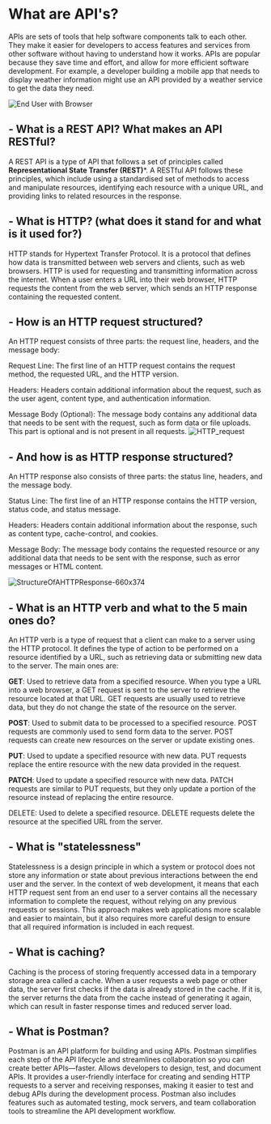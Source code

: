 # What are API's?
APIs are sets of tools that help software components talk to each other. They make it easier for developers to access features and services from other software without having to understand how it works. APIs are popular because they save time and effort, and allow for more efficient software development.  For example, a developer building a mobile app that needs to display weather information might use an API provided by a weather service to get the data they need.

![End User with Browser](https://user-images.githubusercontent.com/129942042/230396656-cbcee920-2f7f-42a7-b994-81b325d0aaec.png)



## - What is a REST API? What makes an API RESTful?

A REST API is a type of API that follows a set of principles called **Representational State Transfer (REST)***. A RESTful API follows these principles, which include using a standardised set of methods to access and manipulate resources, identifying each resource with a unique URL, and providing links to related resources in the response.

## - What is HTTP? (what does it stand for and what is it used for?)

HTTP stands for Hypertext Transfer Protocol. It is a protocol that defines how data is transmitted between web servers and clients, such as web browsers. HTTP is used for requesting and transmitting information across the internet. When a user enters a URL into their web browser, HTTP requests the content from the web server, which sends an HTTP response containing the requested content.

## - How is an HTTP request structured?

An HTTP request consists of three parts: the request line, headers, and the message body:

Request Line: The first line of an HTTP request contains the request method, the requested URL, and the HTTP version.

Headers: Headers contain additional information about the request, such as the user agent, content type, and authentication information.

Message Body (Optional): The message body contains any additional data that needs to be sent with the request, such as form data or file uploads. This part is optional and is not present in all requests.
![HTTP_request](https://user-images.githubusercontent.com/129942042/230397769-a9f781d4-0e45-4c27-b08c-7e298ba65716.png)

## - And how is as HTTP response structured?

An HTTP response also consists of three parts: the status line, headers, and the message body.

Status Line: The first line of an HTTP response contains the HTTP version, status code, and status message.

Headers: Headers contain additional information about the response, such as content type, cache-control, and cookies.

Message Body: The message body contains the requested resource or any additional data that needs to be sent with the response, such as error messages or HTML content.

![StructureOfAHTTPResponse-660x374](https://user-images.githubusercontent.com/129942042/230399489-ef6f41ce-8ca7-422d-bad0-ed1d5865943e.png)

## - What is an HTTP verb and what to the 5 main ones do?

An HTTP verb is a type of request that a client can make to a server using the HTTP protocol. It defines the type of action to be performed on a resource identified by a URL, such as retrieving data or submitting new data to the server. The main ones are:

**GET**: Used to retrieve data from a specified resource. When you type a URL into a web browser, a GET request is sent to the server to retrieve the resource located at that URL. GET requests are usually used to retrieve data, but they do not change the state of the resource on the server.

**POST**: Used to submit data to be processed to a specified resource. POST requests are commonly used to send form data to the server. POST requests can create new resources on the server or update existing ones.

**PUT**: Used to update a specified resource with new data. PUT requests replace the entire resource with the new data provided in the request.

**PATCH**: Used to update a specified resource with new data. PATCH requests are similar to PUT requests, but they only update a portion of the resource instead of replacing the entire resource.

DELETE: Used to delete a specified resource. DELETE requests delete the resource at the specified URL from the server.

## - What is "statelessness"

Statelessness is a design principle in which a system or protocol does not store any information or state about previous interactions between the end user and the server. In the context of web development, it means that each HTTP request sent from an end user to a server contains all the necessary information to complete the request, without relying on any previous requests or sessions. This approach makes web applications more scalable and easier to maintain, but it also requires more careful design to ensure that all required information is included in each request.


## - What is caching?

Caching is the process of storing frequently accessed data in a temporary storage area called a cache. When a user requests a web page or other data, the server first checks if the data is already stored in the cache. If it is, the server returns the data from the cache instead of generating it again, which can result in faster response times and reduced server load. 

## - What is Postman?

Postman is an API platform for building and using APIs. Postman simplifies each step of the API lifecycle and streamlines collaboration so you can create better APIs—faster. Allows developers to design, test, and document APIs. It provides a user-friendly interface for creating and sending HTTP requests to a server and receiving responses, making it easier to test and debug APIs during the development process. Postman also includes features such as automated testing, mock servers, and team collaboration tools to streamline the API development workflow.
